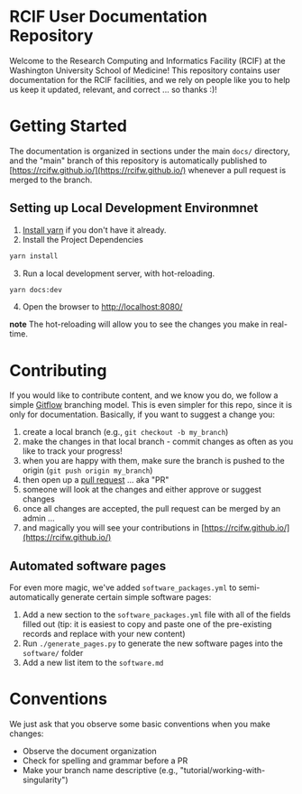 # RCIF User Documentation Repository
Welcome to the Research Computing and Informatics Facility (RCIF) at the Washington University School of Medicine!
This repository contains user documentation for the RCIF facilities, and we rely on people like you to help us keep
it updated, relevant, and correct ... so thanks :)!

# Getting Started
The documentation is organized in sections under the main `docs/` directory, and the "main" branch of this
repository is automatically published to [https://rcifw.github.io/](https://rcifw.github.io/) whenever a pull
request is merged to the branch.

## Setting up Local Development Environmnet
1. [Install yarn](https://classic.yarnpkg.com/lang/en/docs/install/) if you don't have it already.
2. Install the Project Dependencies
```bash
yarn install
```
3. Run a local development server, with hot-reloading.
```bash
yarn docs:dev
```
4. Open the browser to [http://localhost:8080/](http://localhost:8080/)

**note** The hot-reloading will allow you to see the changes you make in real-time.

# Contributing
If you would like to contribute content, and we know you do, we follow a simple
[Gitflow](https://nvie.com/posts/a-successful-git-branching-model/) branching model. This is even simpler for
this repo, since it is only for documentation. Basically, if you want to suggest a change you:
1. create a local branch (e.g., `git checkout -b my_branch`)
2. make the changes in that local branch - commit changes as often as you like to track your progress!
3. when you are happy with them, make sure the branch is pushed to the origin (`git push origin my_branch`)
4. then open up a [pull request](https://github.com/rcifw/rcifw.github.io/pulls) ... aka "PR"
5. someone will look at the changes and either approve or suggest changes
6. once all changes are accepted, the pull request can be merged by an admin ...
7. and magically you will see your contributions in [https://rcifw.github.io/](https://rcifw.github.io/)

## Automated software pages
For even more magic, we've added `software_packages.yml` to semi-automatically generate certain simple software pages:
1. Add a new section to the `software_packages.yml` file with all of the fields filled out (tip: it is easiest to copy and paste one of the pre-existing records and replace with your new content)
2. Run `./generate_pages.py` to generate the new software pages into the `software/` folder
3. Add a new list item to the `software.md`

# Conventions
We just ask that you observe some basic conventions when you make changes:
* Observe the document organization
* Check for spelling and grammar before a PR
* Make your branch name descriptive (e.g., "tutorial/working-with-singularity")
